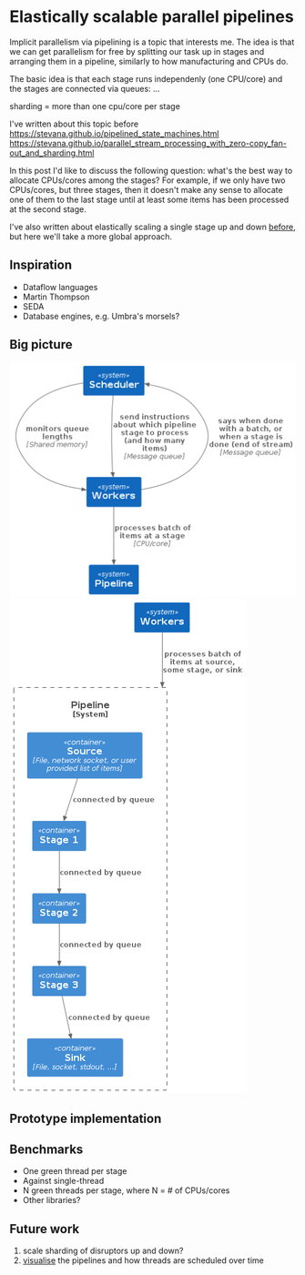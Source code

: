 # Elastically scalable parallel pipelines

Implicit parallelism via pipelining is a topic that interests me. The idea is
that we can get parallelism for free by splitting our task up in stages and
arranging them in a pipeline, similarly to how manufacturing and CPUs do.

The basic idea is that each stage runs independenly (one CPU/core) and the stages are connected via queues: ...

sharding = more than one cpu/core per stage

I've written about this topic before https://stevana.github.io/pipelined_state_machines.html 
https://stevana.github.io/parallel_stream_processing_with_zero-copy_fan-out_and_sharding.html

In this post I'd like to discuss the following question: what's the best way to
allocate CPUs/cores among the stages? For example, if we only have two
CPUs/cores, but three stages, then it doesn't make any sense to allocate one of
them to the last stage until at least some items has been processed at the
second stage.

I've also written about elastically scaling a single stage up and down
[before](https://stevana.github.io/elastically_scalable_thread_pools.html), but
here we'll take a more global approach.

## Inspiration

* Dataflow languages
* Martin Thompson
* SEDA
* Database engines, e.g. Umbra's morsels?

## Big picture

<img src="https://raw.githubusercontent.com/stevana/scheduled-pipelines/main/images/system-context.png">

<img src="https://raw.githubusercontent.com/stevana/scheduled-pipelines/main/images/container-pipeline.png">


## Prototype implementation

## Benchmarks

* One green thread per stage
* Against single-thread
* N green threads per stage, where N = # of CPUs/cores
* Other libraries?

## Future work

1. scale sharding of disruptors up and down?
1. [visualise](https://stevana.github.io/visualising_datastructures_over_time_using_svg.html)
  the pipelines and how threads are scheduled over time
